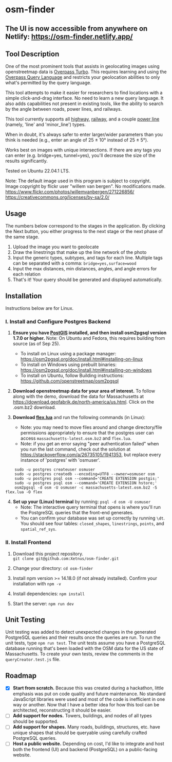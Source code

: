 # osm-finder

## The UI is now accessible from anywhere on Netlify: https://osm-finder.netlify.app/

## Tool Description
One of the most prominent tools that assists in geolocating images using openstreetmap data is [Overpass Turbo](https://overpass-turbo.eu/). This requires learning and using the [Overpass Query Language](https://wiki.openstreetmap.org/wiki/Overpass_API/Overpass_QL) and restricts your geolocation abilities to only what's permitted by the query language.  

This tool attempts to make it easier for researchers to find locations with a simple click-and-drag interface. No need to learn a new query language. It also adds capabilities not present in existing tools, like the ability to search by the angle between roads, power lines, and railways.

This tool currently supports all [highway](https://wiki.openstreetmap.org/wiki/Key:highway), [railway](https://wiki.openstreetmap.org/wiki/Key:railway), and a couple [power line](https://wiki.openstreetmap.org/wiki/Key:power) (namely, 'line' and 'minor_line') types.

When in doubt, it's always safer to enter larger/wider parameters than you think is needed (e.g., enter an angle of 25 ± 10° instead of 25 ± 5°).

Works best on images with unique intersections. If there are any tags you can enter (e.g. bridge=yes, tunnel=yes), you'll decrease the size of the results significantly.

Tested on Ubuntu 22.04.1 LTS. 

Note: The default image used in this program is subject to copyright.  
Image copyright by flickr user "willem van bergen". No modifications made.  
https://www.flickr.com/photos/willemvanbergen/271226856/  
https://creativecommons.org/licenses/by-sa/2.0/  

## Usage
The numbers below correspond to the stages in the application. By clicking the Next button, you either progress to the next stage or the next phase of the same stage.    
1. Upload the image you want to geolocate 
2. Draw the linestrings that make up the line network of the photo 
3. Input the generic types, subtypes, and tags for each line. Multiple tags can be separated with a comma: `bridge=yes,surface=wood` 
4. Input the max distances, min distances, angles, and angle errors for each relation 
5. That's it! Your query should be generated and displayed automatically. 

## Installation
Instructions below are for Linux.

### I. Install and Configure Postgres Backend 
1. **Ensure you have [PostGIS](https://postgis.net/) installed, and then install osm2pgsql version 1.7.0 or higher.** Note: On Ubuntu and Fedora, this requires building from source (as of Sep 25).  
    - To install on Linux using a package manager: https://osm2pgsql.org/doc/install.html#installing-on-linux  
    - To install on Windows using prebuilt binaries: https://osm2pgsql.org/doc/install.html#installing-on-windows  
    - To install on Ubuntu, follow Building instructions: https://github.com/openstreetmap/osm2pgsql  

2. **Download openstreetmap data for your area of interest.** To follow along with the demo, download the data for Massachusetts at https://download.geofabrik.de/north-america/us.html. Click on the .osm.bz2 download.

3. **Download [flex.lua](https://github.com/Xetnus/osm-finder/blob/main/flex.lua)** and run the following commands (in Linux):
    - Note: you may need to move files around and change directory/file permissions appropriately to ensure that the postgres user can access `massachusetts-latest.osm.bz2` and `flex.lua`.
    - Note: if you get an error saying "peer authentication failed" when you run the last command, check out the solution at https://stackoverflow.com/a/26735105/1941353, but replace every instance of 'postgres' with 'osmuser'.

```
    sudo -u postgres createuser osmuser 
    sudo -u postgres createdb --encoding=UTF8 --owner=osmuser osm 
    sudo -u postgres psql osm --command='CREATE EXTENSION postgis;' 
    sudo -u postgres psql osm --command='CREATE EXTENSION hstore;' 
    osm2pgsql -d osm -U osmuser -c massachusetts-latest.osm.bz2 -S flex.lua -O flex 
```

4. **Set up your (Linux) terminal** by running: `psql -d osm -U osmuser` 
    - Note: The interactive query terminal that opens is where you'll run the PostgreSQL queries that the front-end generates.
    - You can confirm your database was set up correctly by running `\dt`. You should see four tables: `closed_shapes`, `linestrings`, `points`, and `spatial_ref_sys`.


### II. Install Frontend
1. Download this project repository.  
      `git clone git@github.com:Xetnus/osm-finder.git`

2. Change your directory: `cd osm-finder`

3. Install npm version >= 14.18.0 (if not already installed). Confirm your installation with `npm -v`

3. Install dependencies: `npm install`

4. Start the server: `npm run dev`

## Unit Testing
Unit testing was added to detect unexpected changes in the generated PostgreSQL queries and their results once the queries are run. To run the unit tests, type `npm run test`. The unit tests assume you have a PostgreSQL database running that's been loaded with the OSM data for the US state of Massachusetts. To create your own tests, review the comments in the `queryCreator.test.js` file. 

## Roadmap
- [x] **Start from scratch.** Because this was created during a hackathon, little emphasis was put on code quality and future maintenance. No standard JavaScript libraries were used and most of the code is inefficient in one way or another. Now that I have a better idea for how this tool can be architected, reconstructing it should be easier.
- [ ] **Add support for nodes.** Towers, buildings, and nodes of all types should be supported.
- [ ] **Add support for shapes.** Many roads, buildings, structures, etc. have unique shapes that should be queryable using carefully crafted PostgreSQL queries.
- [ ] **Host a public website.** Depending on cost, I'd like to integrate and host both the frontend (UI) and backend (PostgreSQL) on a public-facing website.
